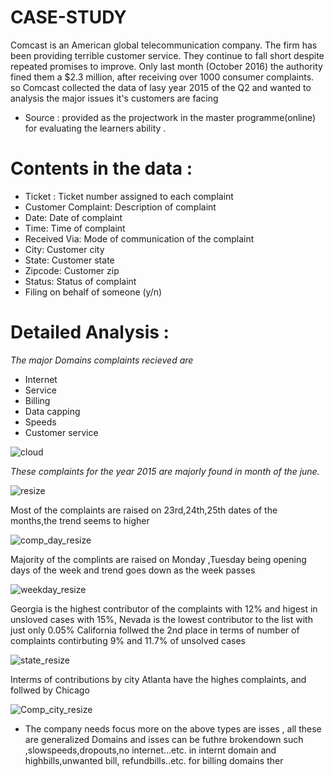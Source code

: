 # CASE-STUDY
Comcast is an American global telecommunication company. The firm has been providing terrible customer service. They continue to fall short despite repeated promises to improve. Only last month (October 2016) the authority fined them a $2.3 million, after receiving over 1000 consumer complaints. so Comcast collected the data of lasy year 2015 
of the Q2 and wanted to analysis the major issues it's customers are facing
* Source : provided as the projectwork in the master programme(online) for evaluating the learners ability .


# Contents in the data :
- Ticket : Ticket number assigned to each complaint
- Customer Complaint: Description of complaint
- Date: Date of complaint
- Time: Time of complaint
- Received Via: Mode of communication of the complaint
- City: Customer city
- State: Customer state
- Zipcode: Customer zip
- Status: Status of complaint
- Filing on behalf of someone (y/n)

# Detailed Analysis :
*The major Domains complaints recieved are* 
  * Internet
  * Service
  * Billing
  * Data capping
  * Speeds
  * Customer service
 
![cloud](https://user-images.githubusercontent.com/85379601/144024632-b069b168-f8cf-4193-bb7e-6360139819dc.png)

*These complaints for the year 2015 are majorly found in month of the june.*

![resize](https://user-images.githubusercontent.com/85379601/144024968-31584f63-80db-426c-a73d-fd8eca42f728.png)

Most of the complaints are raised on 23rd,24th,25th dates of the months,the trend seems to higher

![comp_day_resize](https://user-images.githubusercontent.com/85379601/144025418-baf7fb8e-cb63-4f63-9a05-848bf9782cf1.png)

Majority of the complints are raised on Monday ,Tuesday being opening days of the week  and trend goes down as the week passes

![weekday_resize](https://user-images.githubusercontent.com/85379601/144025820-8bddd681-dd2f-4d28-aa5c-d9f3e64d03fd.png)

Georgia is the highest contributor of the complaints with 12% and higest in unsloved cases with 15%, Nevada is the lowest contributor to the list with just only 0.05%
California follwed the 2nd place in terms of number of complaints contirbuting 9% and 11.7% of unsolved cases

![state_resize](https://user-images.githubusercontent.com/85379601/144026381-5886b6c1-d295-4402-9708-90d4fe3872d5.png)

Interms of contributions by city Atlanta have the highes complaints, and follwed by Chicago

![Comp_city_resize](https://user-images.githubusercontent.com/85379601/144026709-f712e57c-122a-44cb-ab3b-09e83a9cc307.png)


* The company needs focus more on the above types are isses , all these are generalized Domains and isses can be futhre brokendown such ,slowspeeds,dropouts,no internet...etc. in internt domain and highbills,unwanted bill, refundbills..etc. for billing domains ther

